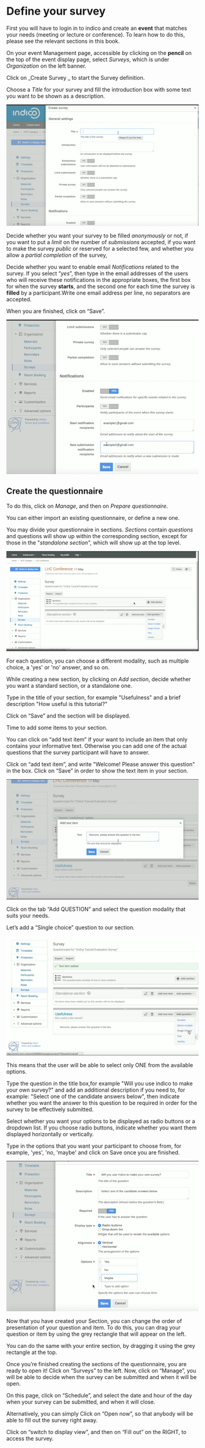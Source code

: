 Define your survey
==================

First you will have to login in to indico and create an **event** that matches your needs (meeting or lecture or conference). To learn how to do this, please see the relevant sections in this book.

On your event Management page, accessible by clicking on the **pencil** on the top of the event display page, select _Surveys_, which is under _Organization_ on the left banner.

Click on _Create Survey _ to start the Survey definition.

Choose a _Title_ for your survey and fill the introduction box with some text you want to be shown as a description.

![](/assets/survey_create_1.png)

Decide whether you want your survey to be filled _anonymously_ or not, 
if you want to put a _limit_ on the number of _submissions_ accepted, 
if you want to make the survey _public_ or reserved for a selected few,
and whether you allow a _partial completion_ of the survey, 

Decide whether you want to enable email _Notifications_ related to the survey. 
If you select “_yes_”, then type in the email addresses of the users who will receive these notifications in the appropriate boxes, the first box for when the survey **starts**, and the second one for each time the survey is **filled** by a participant.Write one email address per line, no separators are accepted.

When you are finished, click on “Save”.

![](/assets/survey_create_2.png)

Create the questionnaire
--------------------------

To do this, click on _Manage_, and then on _Prepare questionnaire_. 

You can either import an existing questionnaire, or define a new one.

You may  divide your questionnaire in sections. _Sections_ contain
_questions_ and questions will show up within the corresponding section, except for those in the "_standalone section_", which will show up at the top level.

![](/assets/survey_questionnaire_1.png)

For each question, you can choose a different modality, such as multiple choice, a 'yes' or 'no' answer, and so on.

While creating a new section, by clicking on _Add section_, decide whether you want a standard section, or a standalone one.

Type in the title of your section, for example "Usefulness" and a brief description "How useful is this tutorial?"

Click on “Save” and the section will be displayed.

Time to add some items to your section.

You can click on “add text item” if your want to include an item that only contains your informative text.
Otherwise you can add one of the actual questions that the survey participant will have to answer.

Click on “add text item”, and write "Welcome! Please answer this question" in the box. Click on “Save” in order to show the text item in your section.

![](/assets/survey_questionnaire_2.png)

Click on the tab “Add QUESTION” and select the question modality that suits your needs.

Let’s add a “Single choice” question  to our section.

![](/assets/survey_questionnaire_3.png)

This means that the user will be able to select only ONE from the available options.

Type the question in the title box,for example "Will you use indico to make your own survey?" and add an additional description if you need to, for example: "Select one of the candidate answers below", then indicate whether you want the answer to this question to be required in order for the survey to be effectively submitted.

Select whether you want your options to be displayed as radio buttons or a dropdown list.
If you choose radio buttons, indicate whether you want them displayed horizontally or vertically.

Type in the options that you want your participant to choose from, for example, 'yes', 'no, 'maybe' and click on Save once you are finished.

![](/assets/survey_questionnaire_4.png)

Now that you have created your Section, you can change the order of presentation of your question and item. To do this, you can drag your question or item by using the grey rectangle that will appear on the left. 

You can do the same with your entire section, by dragging it using the grey rectangle at the top.


Once you’re finished creating the sections of the questionnaire, you are ready to open it!
Click on “Surveys” to the left.
Now, click on “Manage”, you will be able to decide when the survey can be submitted and when it will be open.

On this page, click on “Schedule”, and select the date and hour of the day when your survey can be submitted, and when it will close.

Alternatively, you can simply Click on “Open now”, so that anybody will be able to fill out the survey right away.

Click on “switch to display view”, and then on “Fill out” on the RIGHT, to access the survey. 

